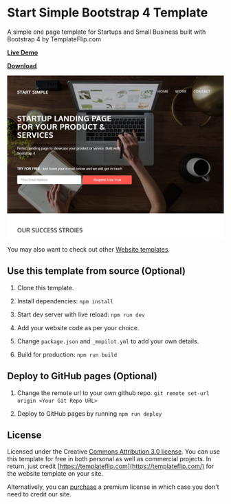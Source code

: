 # Start Simple Bootstrap 4 Template
A simple one page template for Startups and Small Business built with Bootstrap 4 by TemplateFlip.com

**[Live Demo](https://templateflip.com/demo/?template=start-simple)**

**[Download](https://templateflip.com/templates/start-simple/)**

<a href="https://templateflip.com/templates/start-simple/"><img src="https://raw.githubusercontent.com/templateflip/start-simple/master/assets/images/start-simple-screenshot.jpg" alt="Start Simple template screenshot"><img></a>

You may also want to check out other [Website templates](https://templateflip.com/templates/).

## Use this template from source (Optional)

1. Clone this template.

2. Install dependencies: ``npm install``

3. Start dev server with live reload: ``npm run dev``

4. Add your website code as per your choice.

5. Change ``package.json`` and ``_mmpilot.yml`` to add your own details.

5. Build for production: ``npm run build``

## Deploy to GitHub pages (Optional)

1. Change the remote url to your own github repo. ``git remote set-url origin <Your Git Repo URL>``

2. Deploy to GitHub pages by running ``npm run deploy``

## License

Licensed under the Creative [Commons Attribution 3.0 license](http://creativecommons.org/licenses/by/3.0/).
You can use this template for free in both personal as well as commercial projects. In return, just credit [https://templateflip.com](https://templateflip.com/) for the website template on your site.

Alternatively, you can [purchase](https://templateflip.com/templates/start-simple/) a premium license in which case you don't need to credit our site.